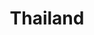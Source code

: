 ---
title: "Thailand"
introtext: "Thailand wordt ook wel het ‘Land van de Glimlach’ genoemd ligt in Zuidoost-Azië. De hoofdstad Bangkok is al een avontuur op zich waar de Thaise bevolking je zeer gastvrij ontvangt. Bangkok is een enorme metropool met veel bezienswaardigheden, zoals prachtige tempels, luxe shoppingmalls en geweldige restaurants. In het zuiden van Thailand vind je de witte stranden van je dromen.  Aan de westkant grenst Thailand aan de Andaman Zee waar prachtige strandbestemmingen als Koh Phi Phi en Phuket te vinden zijn. Maak een rondreis door Thailand en laat je leiden langs schitterende boeddhistische tempels, exotische dieren en sprookjesachtige zandstranden!"
introimage: "https://lh3.googleusercontent.com/5rJB3oFf6mQU12QuSTJ_jz5E6PT_Uw-suyi1xAgb5ZhT1nokkSs5fkKSkCnydpWXzI0CDnvxndI_Q0vaJlbWlVHx2wyPHxMe0KM03ePWx2Y-c6gsJP6mH6byFJTZKJiw7X0jKySshQ=w800"
surface: "513.000"
inhabitants: "69.000.000"
rate: "35,8"
valuta: "baht"
need_to_know_text: ""
need_to_know_more_text: ""
fact_one_text: ""
fact_two_text: ""
bigmac_index: ""
images: "https://lh3.googleusercontent.com/ZpGUVqfVUE_UztcNKHAr765-qp6ejs-Izu8XW8N5bhidPRU51sliUShyanJwHCIwVvCbvVlfVxYtXAEexJMgKnM61e0ASI-j1C_8124HiN__PzFsPec6DhogUJd6xJsUCWcAfaHYuA=w800|https://lh3.googleusercontent.com/fRtBQJYH16-boFQGGIBYtmUdY45DDyyPRIYoCzlSZAP_V8dwv1OoEH3tvePfMKK1te9qKcnYuAlK3UBsQDrIQ1g1AlzbwGaXTtHLVprV7X12nBslKkDr5cAxnJT1TnD2kT2snel3zA=w800|https://lh3.googleusercontent.com/PlGP2JW89EEoa67qz7muXRzVNTBTf2RzhWzyTdGDGB5BTVzsB5uKu49rYIqJ0Fmoz5WMOYbWP5b8dYw8euQXXvNII61C-gVVvIkIuVQhWuzpgfCkrdJMiQrP5NNzO9O9wP6wKXKzYg=w800|https://lh3.googleusercontent.com/rtz3qSPjxtmphbgvagyMDcXSiKw-GlbYxeE2SjPVczZoArccn3a6lKhYU94g6Z7kIHfJwyPjefP0vsp8BLB2il0SnNwXGj4dftzzJl2ouFVWgvnt3CD42sqtRsArue-xYqLVhQNCWA=w800"
flight_button_title: "Check vluchtprijzen Thailand"
flight_button_url: "https://lt45.net/c/?si=11986&li=1528136&wi=335922&ws=&dl=transport%2Fflights%2Fnl%2Fth%2F%3Flocale%3Dnl-NL%26currency%3DEUR%26market%3DNL"
inspiration_url: "https://partner.bol.com/click/click?p=2&t=url&s=1025999&f=TXL&url=https%3A%2F%2Fwww.bol.com%2Fnl%2Ff%2Flonely-planet-thailand%2F30443557%2F&name=Lonely%20Planet%20Thailand%2C%20Lonely%20Planet"
country_code: "th"
hotels_url: "https://www.booking.com/country/th.nl.html?aid=1837623"
continent: "Azië"
---